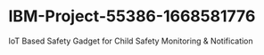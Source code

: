 # IBM-Project-55386-1668581776
IoT Based Safety Gadget for Child Safety Monitoring &amp; Notification

